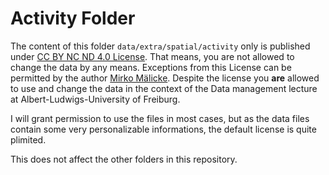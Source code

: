 # Activity Folder

The content of this folder `data/extra/spatial/activity` only is published under [CC BY NC ND 4.0 License](https://creativecommons.org/licenses/by-nc-nd/4.0/legalcode.en).
That means, you are not allowed to change the data by any means. Exceptions from this License can be permitted by the author [Mirko Mälicke](mailto:mirko@hydrocode.de). 
Despite the license you **are** allowed to use and change the data in the context of the Data management lecture at Albert-Ludwigs-University of Freiburg. 

I will grant permission to use the files in most cases, but as the data files contain some very personalizable informations, the default license is quite plimited.

This does not affect the other folders in this repository.
